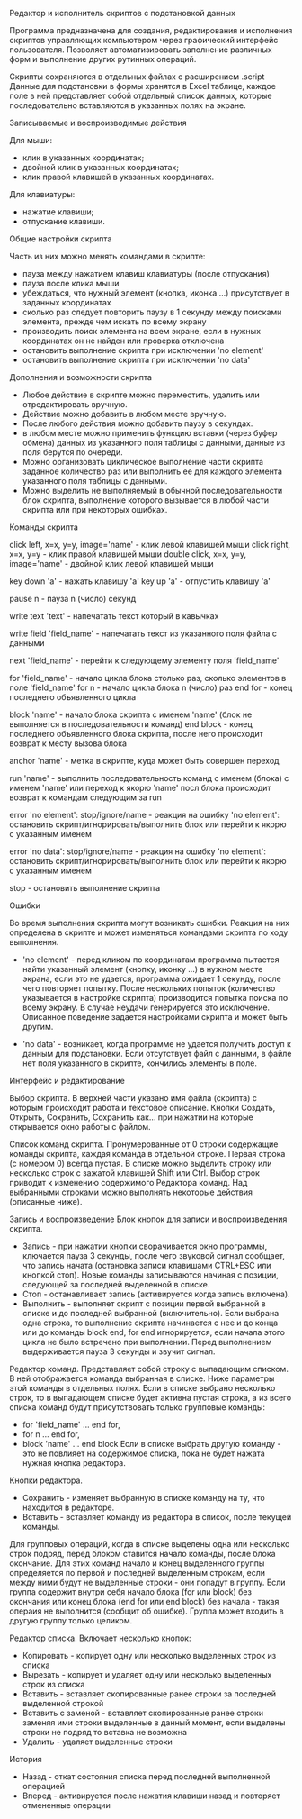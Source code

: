 Редактор и исполнитель скриптов с подстановкой данных

Программа предназначена для создания, редактирования и исполнения скриптов управляющих компьютером 
через графический интерфейс пользователя. Позволяет автоматизировать заполнение различных форм 
и выполнение других рутинных операций. 

Скрипты сохраняются в отдельных файлах с расширением .script
Данные для подстановки в формы хранятся в Excel таблице, каждое поле в ней представляет собой 
отдельный список данных, которые последовательно вставляются в указанных полях на экране.


Записываемые и воспроизводимые действия

Для мыши: 
- клик в указанных координатах;
- двойной клик в указанных координатах;
- клик правой клавишей в указанных координатах.

Для клавиатуры:
- нажатие клавиши;
- отпускание клавиши.


Общие настройки скрипта

Часть из них можно менять командами в скрипте:
- пауза между нажатием клавиш клавиатуры (после отпускания)
- пауза после клика мыши
- убеждаться, что нужный элемент (кнопка, иконка ...) присутствует в заданных координатах
- сколько раз следует повторить паузу в 1 секунду между поисками элемента, прежде чем искать по всему экрану
- производить поиск элемента на всем экране, если в нужных координатах он не найден или проверка отключена
- остановить выполнение скрипта при исключении 'no element'
- остановить выполнение скрипта при исключении 'no data'


Дополнения и возможности скрипта

- Любое действие в скрипте можно переместить, удалить или отредактировать вручную. 
- Действие можно добавить в любом месте вручную.
- После любого действия можно добавить паузу в секундах.
- в любом месте можно применить функцию вставки (через буфер обмена) данных
  из указанного поля таблицы с данными, данные из поля берутся по очереди.
- Можно организовать циклическое выполнение части скрипта заданное количество раз 
  или выполнить ее для каждого элемента указанного поля таблицы с данными.
- Можно выделить не выполняемый в обычной последовательности блок скрипта, 
  выполнение которого вызывается в любой части скрипта или при некоторых ошибках.


Команды скрипта

click left, x=x, y=y, image='name' - клик левой клавишей мыши
click right, x=x, y=y - клик правой клавишей мыши
double click, x=x, y=y, image='name' - двойной клик левой клавишей мыши

key down 'a' - нажать клавишу 'a'
key up 'a' - отпустить клавишу 'a'

pause n - пауза n (число) секунд

write text 'text' - напечатать текст который в кавычках

write field 'field_name' - напечатать текст из указанного поля файла с данными

next 'field_name' - перейти к следующему элементу поля 'field_name'

for 'field_name' - начало цикла блока столько раз, сколько элементов в поле 'field_name'
for n - начало цикла блока n (число) раз
end for - конец последнего объявленного цикла

block 'name' - начало блока скрипта с именем 'name' (блок не выполняется в последовательности команд)
end block - конец последнего объявленного блока скрипта, после него происходит возврат к месту вызова блока

anchor 'name' - метка в скрипте, куда может быть совершен переход

run 'name' - выполнить последовательность команд с именем (блока) с именем 'name' или переход к якорю 'name'
             посл блока происходит возврат к командам следующим за run

error 'no element': stop/ignore/name - реакция на ошибку 'no element': 
                    остановить скрипт/игнорировать/выполнить блок или перейти к якорю с указанным именем 

error 'no data': stop/ignore/name - реакция на ошибку 'no element': 
                    остановить скрипт/игнорировать/выполнить блок или перейти к якорю с указанным именем

stop - остановить выполнение скрипта


Ошибки

Во время выполнения скрипта могут возникать ошибки. Реакция на них определена в скрипте 
и может изменяться командами скрипта по ходу выполнения.

- 'no element' - перед кликом по координатам программа пытается найти указанный элемент 
  (кнопку, иконку ...) в нужном месте экрана, если это не удается, программа ожидает 1 секунду, после 
  чего повторяет попытку. После нескольких попыток (количество указывается в настройке скрипта) 
  производится попытка поиска по всему экрану. В случае неудачи генерируется это исключение. Описанное 
  поведение задается настройками скрипта и может быть другим.

- 'no data' - возникает, когда программе не удается получить доступ к данным для подстановки. 
  Если отсутствует файл с данными, в файле нет поля указанного в скрипте, кончились элементы в поле.


Интерфейс и редактирование

Выбор скрипта.
В верхней части указано имя файла (скрипта) с которым происходит работа и текстовое описание.
Кнопки Создать, Открыть, Сохранить, Сохранить как... при нажатии на которые открывается окно 
работы с файлом.

Список команд скрипта.
Пронумерованные от 0 строки содержащие команды скрипта, каждая команда в отдельной строке.
Первая строка (с номером 0) всегда пустая.
В списке можно выделить строку или несколько строк с зажатой клавишей Shift или Ctrl.
Выбор строк приводит к изменению содержимого Редактора команд.
Над выбранными строками можно выполнять некоторые действия (описанные ниже).

Запись и воспроизведение
Блок кнопок для записи и воспроизведения скрипта.
- Запись - при нажатии кнопки сворачивается окно программы, ключается пауза 3 секунды, после чего звуковой сигнал
           сообщает, что запись начата (остановка записи клавишами CTRL+ESC или кнопкой стоп). Новые команды 
           записываются начиная с позиции, следующей за последней выделенной в списке.
- Стоп - останавливает запись (активируется когда запись включена).
- Выполнить - выполняет скрипт с позиции первой выбранной в списке и до последней выбранной (включительно). Если 
              выбрана одна строка, то выполнение скрипта начинается с нее и до конца или до команды block end, 
              for end игнорируется, если начала этого цикла не было встречено при выполнении.
              Перед выполнением выдерживается пауза 3 секунды и звучит сигнал.

Редактор команд.
Представляет собой строку с выпадающим списком. В ней отображается команда выбранная в списке.
Ниже параметры этой команды в отдельных полях.
Если в списке выбрано несколько строк, то в выпадающем списке будет активна пустая строка, 
а из всего списка команд будут присутствовать только групповые команды: 
- for 'field_name' ... end for, 
- for n ... end for, 
- block 'name' ... end block
Если в списке выбрать другую команду - это не повлияет на содержимое списка, пока не будет нажата
нужная кнопка редактора.

Кнопки редактора.
- Сохранить - изменяет выбранную в списке команду на ту, что находится в редакторе.
- Вставить - вставляет команду из редактора в список, после текущей команды.

Для групповых операций, когда в списке выделены одна или несколько строк подряд, перед блоком ставится 
начало команды, после блока окончание. 
Для этих команд начало и конец выделенного группы определяется по первой и последней 
выделенным строкам, если между ними будут не выделенные строки - они попадут в группу.
Если группа содержит внутри себя начало блока (for или block) без окончания 
или конец блока (end for или end block) без начала - такая операия не выполнится (сообщит об ошибке).
Группа может входить в другую группу только целиком.

Редактор списка.
Включает несколько кнопок:
- Копировать - копирует одну или несколько выделенных строк из списка
- Вырезать - копирует и удаляет одну или несколько выделенных строк из списка
- Вставить - вставляет скопированные ранее строки за последней выделенной строкой
- Вставить с заменой - вставляет скопированные ранее строки заменяя ими строки выделенные в данный момент, 
                       если выделены строки не подряд то вставка не возможна
- Удалить - удаляет выделенные строки

История
- Назад - откат состояния списка перед последней выполненной операцией
- Вперед - активируется после нажатия клавиши назад и повторяет отмененные операции

